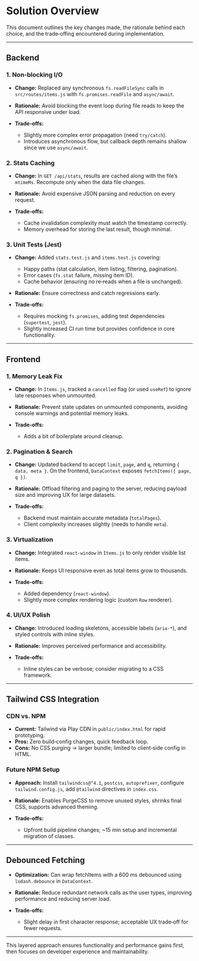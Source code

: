 # Solution Overview

This document outlines the key changes made, the rationale behind each choice, and the trade‑offing encountered during implementation.

---

## Backend

### 1. Non‑blocking I/O

* **Change:** Replaced any synchronous `fs.readFileSync` calls in `src/routes/items.js` with `fs.promises.readFile` and `async/await`.
* **Rationale:** Avoid blocking the event loop during file reads to keep the API responsive under load.
* **Trade‑offs:**

    * Slightly more complex error propagation (need `try/catch`).
    * Introduces asynchronous flow, but callback depth remains shallow since we use `async/await`.

### 2. Stats Caching

* **Change:** In `GET /api/stats`, results are cached along with the file’s `mtimeMs`. Recompute only when the data file changes.
* **Rationale:** Avoid expensive JSON parsing and reduction on every request.
* **Trade‑offs:**

    * Cache invalidation complexity must watch the timestamp correctly.
    * Memory overhead for storing the last result, though minimal.

### 3. Unit Tests (Jest)

* **Change:** Added `stats.test.js` and `items.test.js` covering:

    * Happy paths (stat calculation, item listing, filtering, pagination).
    * Error cases (`fs.stat` failure, missing item ID).
    * Cache behavior (ensuring no re‑reads when a file is unchanged).
* **Rationale:** Ensure correctness and catch regressions early.
* **Trade‑offs:**

    * Requires mocking `fs.promises`, adding test dependencies (`supertest`, `jest`).
    * Slightly increased CI run time but provides confidence in core functionality.

---

## Frontend

### 1. Memory Leak Fix

* **Change:** In `Items.js`, tracked a `cancelled` flag (or used `useRef`) to ignore late responses when unmounted.
* **Rationale:** Prevent state updates on unmounted components, avoiding console warnings and potential memory leaks.
* **Trade‑offs:**

    * Adds a bit of boilerplate around cleanup.

### 2. Pagination & Search

* **Change:** Updated backend to accept `limit`, `page`, and `q`, returning `{ data, meta }`. On the frontend, `DataContext` exposes `fetchItems({ page, q })`.
* **Rationale:** Offload filtering and paging to the server, reducing payload size and improving UX for large datasets.
* **Trade‑offs:**

    * Backend must maintain accurate metadata (`totalPages`).
    * Client complexity increases slightly (needs to handle `meta`).

### 3. Virtualization

* **Change:** Integrated `react-window` in `Items.js` to only render visible list items.
* **Rationale:** Keeps UI responsive even as total items grow to thousands.
* **Trade‑offs:**

    * Added dependency (`react-window`).
    * Slightly more complex rendering logic (custom `Row` renderer).

### 4. UI/UX Polish

* **Change:** Introduced loading skeletons, accessible labels (`aria-*`), and styled controls with inline styles.
* **Rationale:** Improves perceived performance and accessibility.
* **Trade‑offs:**

    * Inline styles can be verbose; consider migrating to a CSS framework.

---

## Tailwind CSS Integration

### CDN vs. NPM

* **Current:** Tailwind via Play CDN in `public/index.html` for rapid prototyping.
* **Pros:** Zero build‑config changes, quick feedback loop.
* **Cons:** No CSS purging → larger bundle; limited to client‑side config in HTML.

### Future NPM Setup

* **Approach:** Install `tailwindcss@^4.1`, `postcss`, `autoprefixer`, configure `tailwind.config.js`, add `@tailwind` directives in `index.css`.
* **Rationale:** Enables PurgeCSS to remove unused styles, shrinks final CSS, supports advanced theming.
* **Trade‑offs:**

    * Upfront build pipeline changes; \~15 min setup and incremental migration of classes.

---

## Debounced Fetching

* **Optimization:** Can wrap fetchItems with a 600 ms debounced using `lodash.debounce` in `DataContext`.
* **Rationale:** Reduce redundant network calls as the user types, improving performance and reducing server load.
* **Trade‑offs:**

    * Slight delay in first character response; acceptable UX trade‑off for fewer requests.

---


This layered approach ensures functionality and performance gains first, then focuses on developer experience and maintainability.
